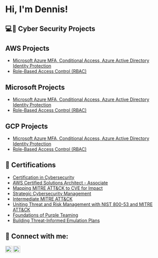 <h1>Hi, I'm Dennis! </h1>

<h2>💻🔐 Cyber Security Projects</h2>
<h2>AWS Projects</h2>

  - [Microsoft Azure MFA, Conditional Access, Azure Active Directory Identity Protection](https://github.com/dennisawermensah/Microsoft-MFA)
  - [Role-Based Access Control (RBAC)](https://github.com/dennisawermensah/AD_PS)
  
<h2>Microsoft Projects</h2>

  - [Microsoft Azure MFA, Conditional Access, Azure Active Directory Identity Protection](https://github.com/dennisawermensah/AD_PS)
  - [Role-Based Access Control (RBAC)](https://github.com/dennisawermensah/AD_PS)
  
<h2>GCP Projects</h2>

  - [Microsoft Azure MFA, Conditional Access, Azure Active Directory Identity Protection](https://github.com/dennisawermensah/AD_PS)
  - [Role-Based Access Control (RBAC)](https://github.com/dennisawermensah/AD_PS)

<h2>📃 Certifications</h2>

- [Certification in Cybersecurity](https://www.linkedin.com/posts/dennisawermensah_cybertechdave100daysofcyberchallenge-100daysofcybersecurity-activity-7014630279805837313-lr12)
- [AWS Certified Solutions Architect - Associate](https://www.credly.com/badges/b56c4e29-e1ec-45f3-9812-34b3f9f03bba/public_url)
- [Mapping MITRE ATT&CK to CVE for Impact](https://www.credly.com/badges/9120f681-6e63-4213-a97e-dae35d766126/public_url)
- [Strategic Cybersecurity Management](https://www.credly.com/badges/0f900a89-d6f5-4d05-bf66-3bfc5dee25cb/public_url)
- [Intermediate MITRE ATT&CK](https://www.credly.com/badges/7c9f761e-7181-4b7c-a585-a6100bd44664/public_url)
- [Uniting Threat and Risk Management with NIST 800-53 and MITRE ATT&CK](https://www.credly.com/badges/df5d487f-7dfe-4209-917e-6faf62776adf/public_url)
- [Foundations of Purple Teaming](https://www.credly.com/badges/09fe3bc0-181f-4f13-8d8f-5cd4145ee1a1/public_url)
- [Building Threat-Informed Emulation Plans](https://www.credly.com/badges/2cea85ab-adfe-4b08-b478-b9a8a7e1c5a0/public_url)





<h2> 🤳 Connect with me:</h2>

[<img align="left" alt="awer_mensah | Twitter" width="22px" src="https://cdn.jsdelivr.net/npm/simple-icons@v3/icons/twitter.svg" />][twitter]
[<img align="left" alt="dennisawermensah | LinkedIn" width="22px" src="https://cdn.jsdelivr.net/npm/simple-icons@v3/icons/linkedin.svg" />][linkedin]

[twitter]: https://twitter.com/awer_mensah
[linkedin]: https://www.linkedin.com/in/dennisawermensah/

<!--
**joshmadakor1/joshmadakor1** is a ✨ _special_ ✨ repository because its `README.md` (this file) appears on your GitHub profile.

Here are some ideas to get you started:

- 🔭 I’m currently working on ...
- 🌱 I’m currently learning ...
- 👯 I’m looking to collaborate on ...
- 🤔 I’m looking for help with ...
- 💬 Ask me about ...
- 📫 How to reach me: ...
- 😄 Pronouns: ...
- ⚡ Fun fact: ...
-->

